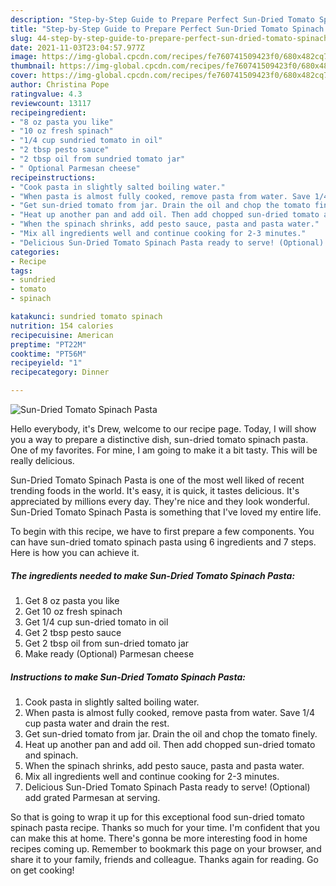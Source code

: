 ```yaml
---
description: "Step-by-Step Guide to Prepare Perfect Sun-Dried Tomato Spinach Pasta"
title: "Step-by-Step Guide to Prepare Perfect Sun-Dried Tomato Spinach Pasta"
slug: 44-step-by-step-guide-to-prepare-perfect-sun-dried-tomato-spinach-pasta
date: 2021-11-03T23:04:57.977Z
image: https://img-global.cpcdn.com/recipes/fe760741509423f0/680x482cq70/sun-dried-tomato-spinach-pasta-recipe-main-photo.jpg
thumbnail: https://img-global.cpcdn.com/recipes/fe760741509423f0/680x482cq70/sun-dried-tomato-spinach-pasta-recipe-main-photo.jpg
cover: https://img-global.cpcdn.com/recipes/fe760741509423f0/680x482cq70/sun-dried-tomato-spinach-pasta-recipe-main-photo.jpg
author: Christina Pope
ratingvalue: 4.3
reviewcount: 13117
recipeingredient:
- "8 oz pasta you like"
- "10 oz fresh spinach"
- "1/4 cup sundried tomato in oil"
- "2 tbsp pesto sauce"
- "2 tbsp oil from sundried tomato jar"
- " Optional Parmesan cheese"
recipeinstructions:
- "Cook pasta in slightly salted boiling water."
- "When pasta is almost fully cooked, remove pasta from water. Save 1/4 cup pasta water and drain the rest."
- "Get sun-dried tomato from jar. Drain the oil and chop the tomato finely."
- "Heat up another pan and add oil. Then add chopped sun-dried tomato and spinach."
- "When the spinach shrinks, add pesto sauce, pasta and pasta water."
- "Mix all ingredients well and continue cooking for 2-3 minutes."
- "Delicious Sun-Dried Tomato Spinach Pasta ready to serve! (Optional) add grated Parmesan at serving."
categories:
- Recipe
tags:
- sundried
- tomato
- spinach

katakunci: sundried tomato spinach 
nutrition: 154 calories
recipecuisine: American
preptime: "PT22M"
cooktime: "PT56M"
recipeyield: "1"
recipecategory: Dinner

---
```



![Sun-Dried Tomato Spinach Pasta](https://img-global.cpcdn.com/recipes/fe760741509423f0/680x482cq70/sun-dried-tomato-spinach-pasta-recipe-main-photo.jpg)

Hello everybody, it's Drew, welcome to our recipe page. Today, I will show you a way to prepare a distinctive dish, sun-dried tomato spinach pasta. One of my favorites. For mine, I am going to make it a bit tasty. This will be really delicious.

Sun-Dried Tomato Spinach Pasta is one of the most well liked of recent trending foods in the world. It's easy, it is quick, it tastes delicious. It's appreciated by millions every day. They're nice and they look wonderful. Sun-Dried Tomato Spinach Pasta is something that I've loved my entire life.




To begin with this recipe, we have to first prepare a few components. You can have sun-dried tomato spinach pasta using 6 ingredients and 7 steps. Here is how you can achieve it.

<!--inarticleads1-->

##### The ingredients needed to make Sun-Dried Tomato Spinach Pasta:

1. Get 8 oz pasta you like
1. Get 10 oz fresh spinach
1. Get 1/4 cup sun-dried tomato in oil
1. Get 2 tbsp pesto sauce
1. Get 2 tbsp oil from sun-dried tomato jar
1. Make ready  (Optional) Parmesan cheese




<!--inarticleads2-->

##### Instructions to make Sun-Dried Tomato Spinach Pasta:

1. Cook pasta in slightly salted boiling water.
1. When pasta is almost fully cooked, remove pasta from water. Save 1/4 cup pasta water and drain the rest.
1. Get sun-dried tomato from jar. Drain the oil and chop the tomato finely.
1. Heat up another pan and add oil. Then add chopped sun-dried tomato and spinach.
1. When the spinach shrinks, add pesto sauce, pasta and pasta water.
1. Mix all ingredients well and continue cooking for 2-3 minutes.
1. Delicious Sun-Dried Tomato Spinach Pasta ready to serve! (Optional) add grated Parmesan at serving.




So that is going to wrap it up for this exceptional food sun-dried tomato spinach pasta recipe. Thanks so much for your time. I'm confident that you can make this at home. There's gonna be more interesting food in home recipes coming up. Remember to bookmark this page on your browser, and share it to your family, friends and colleague. Thanks again for reading. Go on get cooking!
